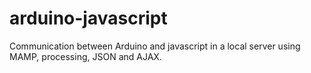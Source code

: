 arduino-javascript
==================

Communication between Arduino and javascript in a local server using MAMP, processing, JSON and AJAX.
